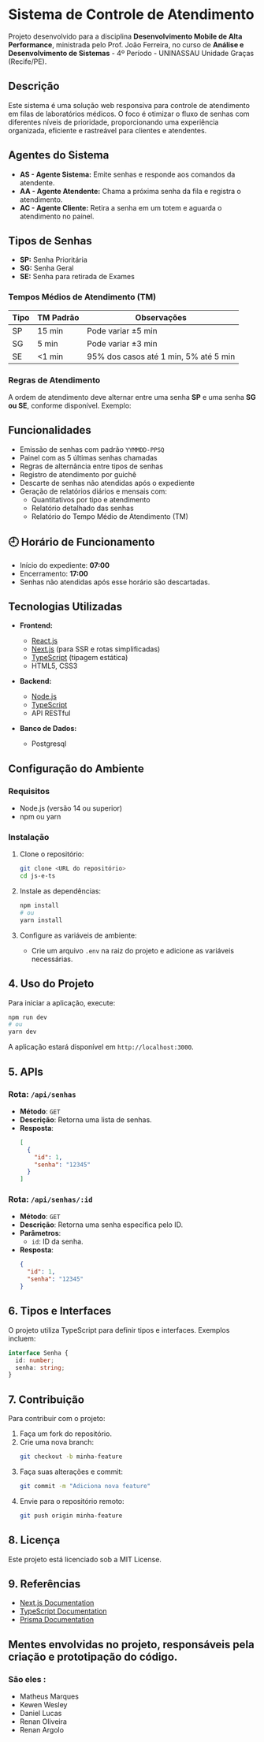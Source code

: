 # Sistema de Controle de Atendimento

Projeto desenvolvido para a disciplina **Desenvolvimento Mobile de Alta Performance**, ministrada pelo Prof. João Ferreira, no curso de **Análise e Desenvolvimento de Sistemas** - 4º Período - UNINASSAU Unidade Graças (Recife/PE).

## Descrição

Este sistema é uma solução web responsiva para controle de atendimento em filas de laboratórios médicos. O foco é otimizar o fluxo de senhas com diferentes níveis de prioridade, proporcionando uma experiência organizada, eficiente e rastreável para clientes e atendentes.

## Agentes do Sistema

- **AS - Agente Sistema:** Emite senhas e responde aos comandos da atendente.
- **AA - Agente Atendente:** Chama a próxima senha da fila e registra o atendimento.
- **AC - Agente Cliente:** Retira a senha em um totem e aguarda o atendimento no painel.

## Tipos de Senhas

- **SP:** Senha Prioritária
- **SG:** Senha Geral
- **SE:** Senha para retirada de Exames

### Tempos Médios de Atendimento (TM)

| Tipo | TM Padrão | Observações |
|------|-----------|-------------|
| SP   | 15 min    | Pode variar ±5 min |
| SG   | 5 min     | Pode variar ±3 min |
| SE   | <1 min    | 95% dos casos até 1 min, 5% até 5 min |

### Regras de Atendimento

A ordem de atendimento deve alternar entre uma senha **SP** e uma senha **SG ou SE**, conforme disponível. Exemplo:

## Funcionalidades

- Emissão de senhas com padrão `YYMMDD-PPSQ`
- Painel com as 5 últimas senhas chamadas
- Regras de alternância entre tipos de senhas
- Registro de atendimento por guichê
- Descarte de senhas não atendidas após o expediente
- Geração de relatórios diários e mensais com:
  - Quantitativos por tipo e atendimento
  - Relatório detalhado das senhas
  - Relatório do Tempo Médio de Atendimento (TM)

## 🕘 Horário de Funcionamento

- Início do expediente: **07:00**
- Encerramento: **17:00**
- Senhas não atendidas após esse horário são descartadas.

## Tecnologias Utilizadas

- **Frontend:**
  - [React.js](https://reactjs.org/)
  - [Next.js](https://nextjs.org/) (para SSR e rotas simplificadas)
  - [TypeScript](https://www.typescriptlang.org/) (tipagem estática)
  - HTML5, CSS3

- **Backend:**
  - [Node.js](https://nodejs.org/)
  - [TypeScript](https://www.typescriptlang.org/)
  - API RESTful

- **Banco de Dados:**
  - Postgresql



## Configuração do Ambiente
### Requisitos
- Node.js (versão 14 ou superior)
- npm ou yarn

### Instalação
1. Clone o repositório:
   ```bash
   git clone <URL do repositório>
   cd js-e-ts
   ```

2. Instale as dependências:
   ```bash
   npm install
   # ou
   yarn install
   ```

3. Configure as variáveis de ambiente:
   - Crie um arquivo `.env` na raiz do projeto e adicione as variáveis necessárias.

## 4. Uso do Projeto
Para iniciar a aplicação, execute:
```bash
npm run dev
# ou
yarn dev
```
A aplicação estará disponível em `http://localhost:3000`.

## 5. APIs
### Rota: `/api/senhas`
- **Método**: `GET`
- **Descrição**: Retorna uma lista de senhas.
- **Resposta**:
  ```json
  [
    {
      "id": 1,
      "senha": "12345"
    }
  ]
  ```

### Rota: `/api/senhas/:id`
- **Método**: `GET`
- **Descrição**: Retorna uma senha específica pelo ID.
- **Parâmetros**:
  - `id`: ID da senha.
- **Resposta**:
  ```json
  {
    "id": 1,
    "senha": "12345"
  }
  ```

## 6. Tipos e Interfaces
O projeto utiliza TypeScript para definir tipos e interfaces. Exemplos incluem:

```typescript
interface Senha {
  id: number;
  senha: string;
}
```

## 7. Contribuição
Para contribuir com o projeto:
1. Faça um fork do repositório.
2. Crie uma nova branch:
   ```bash
   git checkout -b minha-feature
   ```
3. Faça suas alterações e commit:
   ```bash
   git commit -m "Adiciona nova feature"
   ```
4. Envie para o repositório remoto:
   ```bash
   git push origin minha-feature
   ```

## 8. Licença
Este projeto está licenciado sob a MIT License.

## 9. Referências
- [Next.js Documentation](https://nextjs.org/docs)
- [TypeScript Documentation](https://www.typescriptlang.org/docs/)
- [Prisma Documentation](https://www.prisma.io/docs/)

## Mentes envolvidas no projeto, responsáveis pela criação e prototipação do código.
 ### São eles :
- Matheus Marques 
- Kewen Wesley
- Daniel Lucas
- Renan Oliveira
- Renan Argolo
